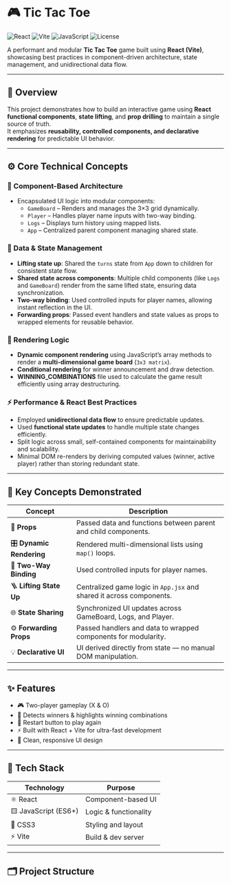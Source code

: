 # 🎮 Tic Tac Toe

![React](https://img.shields.io/badge/React-20232A?style=for-the-badge&logo=react&logoColor=61DAFB)
![Vite](https://img.shields.io/badge/Vite-646CFF?style=for-the-badge&logo=vite&logoColor=white)
![JavaScript](https://img.shields.io/badge/JavaScript-323330?style=for-the-badge&logo=javascript&logoColor=F7DF1E)
![License](https://img.shields.io/badge/license-MIT-green?style=for-the-badge)

A performant and modular **Tic Tac Toe** game built using **React (Vite)**, showcasing best practices in component-driven architecture, state management, and unidirectional data flow.

---

## 🚀 Overview

This project demonstrates how to build an interactive game using **React functional components**, **state lifting**, and **prop drilling** to maintain a single source of truth.  
It emphasizes **reusability, controlled components, and declarative rendering** for predictable UI behavior.

---

## ⚙️ Core Technical Concepts

### 🧩 Component-Based Architecture
- Encapsulated UI logic into modular components:
  - `GameBoard` – Renders and manages the 3×3 grid dynamically.  
  - `Player` – Handles player name inputs with two-way binding.  
  - `Logs` – Displays turn history using mapped lists.  
  - `App` – Centralized parent component managing shared state.

### 🔄 Data & State Management
- **Lifting state up**: Shared the `turns` state from `App` down to children for consistent state flow.  
- **Shared state across components**: Multiple child components (like `Logs` and `GameBoard`) render from the same lifted state, ensuring data synchronization.  
- **Two-way binding**: Used controlled inputs for player names, allowing instant reflection in the UI.  
- **Forwarding props**: Passed event handlers and state values as props to wrapped elements for reusable behavior.  

### 🧮 Rendering Logic
- **Dynamic component rendering** using JavaScript’s array methods to render a **multi-dimensional game board** (`3x3 matrix`).  
- **Conditional rendering** for winner announcement and draw detection.  
- **WINNING_COMBINATIONS** file used to calculate the game result efficiently using array destructuring.

### ⚡ Performance & React Best Practices
- Employed **unidirectional data flow** to ensure predictable updates.  
- Used **functional state updates** to handle multiple state changes efficiently.  
- Split logic across small, self-contained components for maintainability and scalability.  
- Minimal DOM re-renders by deriving computed values (winner, active player) rather than storing redundant state.

---

## 🧠 Key Concepts Demonstrated

| Concept | Description |
|----------|--------------|
| 🧱 **Props** | Passed data and functions between parent and child components. |
| 🎛 **Dynamic Rendering** | Rendered multi-dimensional lists using `map()` loops. |
| 🔁 **Two-Way Binding** | Used controlled inputs for player names. |
| 🪜 **Lifting State Up** | Centralized game logic in `App.jsx` and shared it across components. |
| 🌐 **State Sharing** | Synchronized UI updates across GameBoard, Logs, and Player. |
| ⚙️ **Forwarding Props** | Passed handlers and data to wrapped components for modularity. |
| 💡 **Declarative UI** | UI derived directly from state — no manual DOM manipulation. |

---

## ✨ Features

- 🎮 Two-player gameplay (X & O)
- 🧠 Detects winners & highlights winning combinations
- 🔁 Restart button to play again
- ⚡ Built with React + Vite for ultra-fast development
- 💅 Clean, responsive UI design

---

## 🧩 Tech Stack

| Technology | Purpose |
|-------------|----------|
| ⚛️ React | Component-based UI |
| 🟨 JavaScript (ES6+) | Logic & functionality |
| 🎨 CSS3 | Styling and layout |
| ⚡ Vite | Build & dev server |

---

## 🗂️ Project Structure


